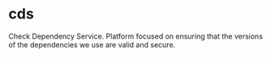 # cds
Check Dependency Service. Platform focused on ensuring that the versions of the dependencies we use are valid and secure.
